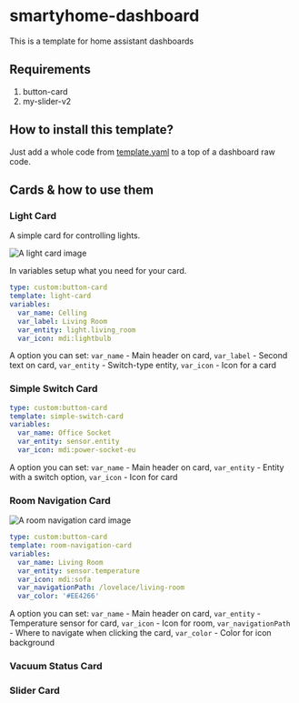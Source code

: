 # smartyhome-dashboard
This is a template for home assistant dashboards

## Requirements
1. button-card
2. my-slider-v2

## How to install this template?
Just add a whole code from [template.yaml](https://raw.githubusercontent.com/ozeppo/homeassistant-dashboard/main/template.yaml) to a top of a dashboard raw code.

## Cards & how to use them

### Light Card
A simple card for controlling lights.

![A light card image](https://i.imgur.com/9Spio42.png)

In variables setup what you need for your card.

```yaml
type: custom:button-card
template: light-card
variables:
  var_name: Celling
  var_label: Living Room
  var_entity: light.living_room
  var_icon: mdi:lightbulb
```

A option you can set:
```var_name``` - Main header on card,
```var_label``` - Second text on card,
```var_entity``` - Switch-type entity,
```var_icon``` - Icon for a card

### Simple Switch Card

```yaml
type: custom:button-card
template: simple-switch-card
variables:
  var_name: Office Socket
  var_entity: sensor.entity
  var_icon: mdi:power-socket-eu
```

A option you can set:
```var_name``` - Main header on card,
```var_entity``` - Entity with a switch option,
```var_icon``` - Icon for card

### Room Navigation Card
![A room navigation card image](https://i.imgur.com/GxmT4mV.png)

```yaml
type: custom:button-card
template: room-navigation-card
variables:
  var_name: Living Room
  var_entity: sensor.temperature
  var_icon: mdi:sofa
  var_navigationPath: /lovelace/living-room
  var_color: '#EE4266'
```

A option you can set:
```var_name``` - Main header on card,
```var_entity``` - Temperature sensor for card,
```var_icon``` - Icon for room,
```var_navigationPath``` - Where to navigate when clicking the card,
```var_color``` - Color for icon background

### Vacuum Status Card

### Slider Card

